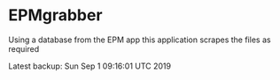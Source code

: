 # EPMgrabber
Using a database from the EPM app this application scrapes the files as required


Latest backup: Sun Sep 1 09:16:01 UTC 2019
